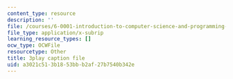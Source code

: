 ```yaml
---
content_type: resource
description: ''
file: /courses/6-0001-introduction-to-computer-science-and-programming-in-python-fall-2016/a3021c513b1853bbb2af27b7540b342e_SrkqbLOQcEo.vtt
file_type: application/x-subrip
learning_resource_types: []
ocw_type: OCWFile
resourcetype: Other
title: 3play caption file
uid: a3021c51-3b18-53bb-b2af-27b7540b342e
---
```

